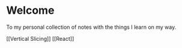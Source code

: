 # Welcome

To my personal collection of notes with the things I learn on my way.

[[Vertical Slicing]]
[[React]]
